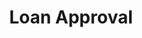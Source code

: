 ---
title: Loan Approval
emoji: 📊
colorFrom: red
colorTo: green
app_file: loan-approval.py
sdk: gradio
sdk_version: 4.16.0
license: apache-2.0
---